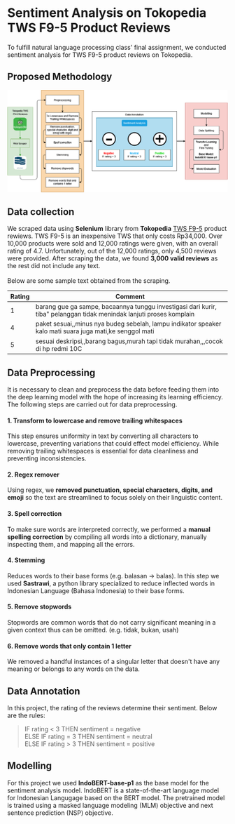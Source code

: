 # Sentiment Analysis on Tokopedia TWS F9-5 Product Reviews

To fulfill natural language processing class' final assignment, we conducted sentiment analysis for TWS F9-5 product reviews on Tokopedia.
## Proposed Methodology
![Methodology](assets/nlp%20methodology.png)

## Data collection

We scraped data using **Selenium** library from **Tokopedia** [TWS F9-5](https://www.tokopedia.com/pinzyofficial/headset-bluetooth-tws-f9-5-led-smart-display-with-powerbank-f9-5/review) product rewiews. TWS F9-5 is an inexpensive TWS that only costs Rp34,000. Over 10,000 products were sold and 12,000 ratings were given, with an overall rating of 4.7. Unfortunately, out of the 12,000 ratings, only 4,500 reviews were provided. After scraping the data, we found **3,000 valid reviews** as the rest did not include any text.
<br>
<br>
Below are some sample text obtained from the scraping.

| Rating | Comment                                                                                                              |
|--------|----------------------------------------------------------------------------------------------------------------------|
| 1      | barang gue ga sampe, bacaannya tunggu investigasi dari kurir, tiba" pelanggan tidak menindak lanjuti proses komplain |
| 4      | paket sesuai,,minus nya budeg sebelah, lampu indikator speaker kalo mati suara juga mati,ke senggol mati             |
| 5      | sesuai deskripsi,,barang bagus,murah tapi tidak murahan,,,cocok di hp redmi 10C                                      |

## Data Preprocessing
It is necessary to clean and preprocess the data before feeding them into the deep learning model with the hope of increasing its learning efficiency. The following steps are carried out for data preprocessing.

#### 1. Transform to lowercase and remove trailing whitespaces
This step ensures uniformity in text by converting all characters to lowercase, preventing variations that could effect model efficiency. While removing trailing whitespaces is essential for data cleanliness and preventing inconsistencies.

#### 2. Regex remover
Using regex, we **removed punctuation, special characters, digits, and emoji** so the text are streamlined to focus solely on their linguistic content.

#### 3. Spell correction
To make sure words are interpreted correctly, we performed a **manual spelling correction** by compiling all words into a dictionary, manually inspecting them, and mapping all the errors.

#### 4. Stemming
Reduces words to their base forms (e.g. balasan -> balas). In this step we used **Sastrawi**, a python library specialized to reduce inflected words in Indonesian Language (Bahasa Indonesia) to their base forms.

#### 5. Remove stopwords
Stopwords are common words that do not carry significant meaning in a given context thus can be omitted. (e.g. tidak, bukan, usah)

#### 6. Remove words that only contain 1 letter
We removed a handful instances of a singular letter that doesn't have any meaning or belongs to any words on the data.

## Data Annotation
In this project, the rating of the reviews determine their sentiment. Below are the rules:

>IF rating < 3 THEN sentiment = negative
<br>ELSE IF rating = 3 THEN sentiment = neutral
<br>ELSE IF rating > 3 THEN sentiment = positive

## Modelling
For this project we used **IndoBERT-base-p1** as the base model for the sentiment analysis model. IndoBERT is a state-of-the-art language model for Indonesian Langugage based on the BERT model. The pretrained model is trained using a masked language modeling (MLM) objective and next sentence prediction (NSP) objective.
